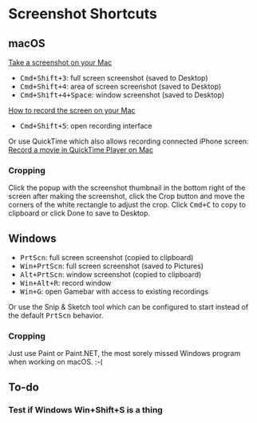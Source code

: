 # Screenshot Shortcuts

## macOS

[Take a screenshot on your Mac](https://support.apple.com/en-us/HT201361)

- <kbd>Cmd+Shift+3</kbd>: full screen screenshot (saved to Desktop)
- <kbd>Cmd+Shift+4</kbd>: area of screen screenshot (saved to Desktop)
- <kbd>Cmd+Shift+4+Space</kbd>: window screenshot (saved to Desktop)

[How to record the screen on your Mac](https://support.apple.com/en-us/HT208721)

- <kbd>Cmd+Shift+5</kbd>: open recording interface

Or use QuickTime which also allows recording connected iPhone screen:
[Record a movie in QuickTime Player on Mac](https://support.apple.com/guide/quicktime-player/record-a-movie-qtp356b55534/10.5/mac/11.0)

### Cropping

Click the popup with the screenshot thumbnail in the bottom right of the screen
after making the screenshot, click the Crop button and move the corners of the
white rectangle to adjust the crop. Click <kbd>Cmd+C</kbd> to copy to clipboard
or click Done to save to Desktop.

## Windows

- <kbd>PrtScn</kbd>: full screen screenshot (copied to clipboard)
- <kbd>Win+PrtScn</kbd>: full screen screenshot (saved to Pictures)
- <kbd>Alt+PrtScn</kbd>: window screenshot (copied to clipboard)
- <kbd>Win+Alt+R</kbd>: record window
- <kbd>Win+G</kbd>: open Gamebar with access to existing recordings

Or use the Snip & Sketch tool which can be configured to start instead of the
default <kbd>PrtScn</kbd> behavior.

### Cropping

Just use Paint or Paint.NET, the most sorely missed Windows program when working
on macOS. :-(

## To-do

### Test if Windows Win+Shift+S is a thing
